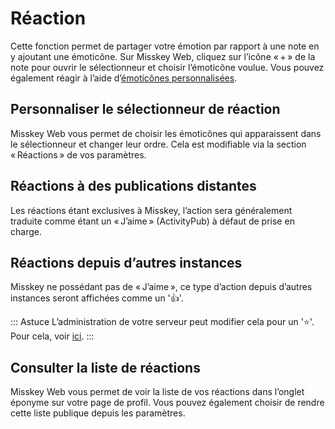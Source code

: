 # Réaction

Cette fonction permet de partager votre émotion par rapport à une note en y ajoutant une émoticône.
Sur Misskey Web, cliquez sur l’icône « + » de la note pour ouvrir le sélectionneur et choisir l’émoticône voulue.
Vous pouvez également réagir à l’aide d’[émoticônes personnalisées](./custom-emoji.md).

## Personnaliser le sélectionneur de réaction

Misskey Web vous permet de choisir les émoticônes qui apparaissent dans le sélectionneur et changer leur ordre.
Cela est modifiable via la section « Réactions » de vos paramètres.

## Réactions à des publications distantes

Les réactions étant exclusives à Misskey, l’action sera généralement traduite comme étant un « J’aime » (ActivityPub) à défaut de prise en charge.

## Réactions depuis d’autres instances

Misskey ne possédant pas de « J’aime », ce type d’action depuis d’autres instances seront affichées comme un '👍'.

::: Astuce
L’administration de votre serveur peut modifier cela pour un '⭐'.
Pour cela, voir [ici](../admin/default-reaction.md).
:::

## Consulter la liste de réactions

Misskey Web vous permet de voir la liste de vos réactions dans l’onglet éponyme sur votre page de profil.
Vous pouvez également choisir de rendre cette liste publique depuis les paramètres.
